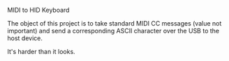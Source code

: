 MIDI to HID Keyboard

The object of this project is to take standard MIDI CC messages (value not important) and send a corresponding ASCII character over the USB to the host device.

It's harder than it looks.



